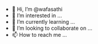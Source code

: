 - 👋 Hi, I’m @wafasathi
- 👀 I’m interested in ...
- 🌱 I’m currently learning ...
- 💞️ I’m looking to collaborate on ...
- 📫 How to reach me ...

<!---
wafasathi/wafasathi is a ✨ special ✨ repository because its `README.md` (this file) appears on your GitHub profile.
You can click the Preview link to take a look at your changes.
--->
